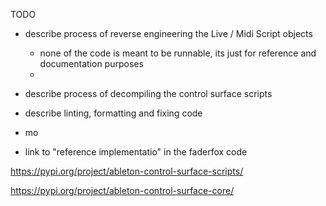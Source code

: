 TODO

- describe process of reverse engineering the Live / Midi Script objects
  - none of the code is meant to be runnable, its just for reference and documentation purposes
  - 
- describe process of decompiling the control surface scripts
- describe linting, formatting and fixing code
- mo

- link to "reference implementatio" in the faderfox code

https://pypi.org/project/ableton-control-surface-scripts/ 

https://pypi.org/project/ableton-control-surface-core/